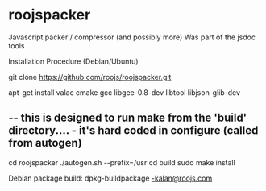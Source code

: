 # roojspacker
Javascript packer / compressor (and possibly more) Was part of the jsdoc tools

Installation Procedure (Debian/Ubuntu)

git clone https://github.com/roojs/roojspacker.git

apt-get install valac cmake gcc libgee-0.8-dev   libtool libjson-glib-dev


## -- this is designed to run make from the 'build' directory.... - it's hard coded in configure (called from autogen)

cd roojspacker
./autogen.sh --prefix=/usr
cd build
sudo make install


Debian package build:
dpkg-buildpackage -kalan@roojs.com


